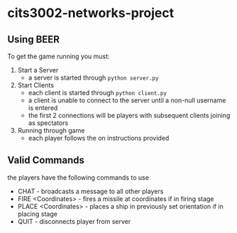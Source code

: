 # cits3002-networks-project

## Using BEER
To get the game running you must:
1. Start a Server
    - a server is started through `python server.py`
2. Start Clients
    - each client is started through `python client.py`
    - a client is unable to connect to the server until a non-null username is entered
    - the first 2 connections will be players with subsequent clients joining as spectators
3. Running through game
    - each player follows the on instructions provided

## Valid Commands
the players have the following commands to use
- CHAT - broadcasts a message to all other players
- FIRE \<Coordinates> - fires a missile at coordinates if in firing stage
- PLACE \<Coordinates> - places a ship in previously set orientation if in placing stage
- QUIT - disconnects player from server
